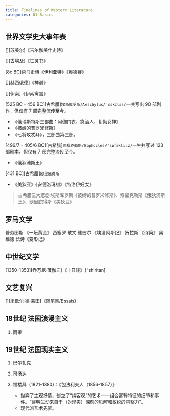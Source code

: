 ```yaml
---
title: Timelines of Western Literature
categories: 01-Basics
---
```


## 世界文学史大事年表

[][苏美尔]《吉尔伽美什史诗》

[][古埃及]《亡灵书》


[8c BC]荷马史诗《伊利亚特》《奥德赛》

[][赫西俄德]《神谱》

[][伊索]《伊索寓言》

[525 BC - 456 BC][古希腊]`埃斯库罗斯/Aeschylus/ˈɛskɪləs/`一共写出 90 部剧作，但仅有 7 部完整流传至今。
  - 《俄瑞斯特斯三部曲：阿伽门农、奠酒人、复仇女神》
  - 《被缚的普罗米修斯》
  - 《七将攻忒拜》，三部曲第三部。

[496/7 - 405/6 BC][古希腊]`索福克勒斯/Sophocles/ˈsɒfəkliːz/`一生共写过 123 部剧本，但仅有 7 部完整流传至今。
  - 《俄狄浦斯王》

[431 BC][古希腊]`欧里庇得斯`
  - 《美狄亚》《安德洛玛刻》《特洛伊妇女》


> 古希腊三大悲剧:埃斯库罗斯《被缚的普罗米修斯》、索福克勒斯《俄狄浦斯王》、欧里庇得斯《美狄亚》

## 罗马文学

普劳图斯 《一坛黄金》
西塞罗 散文
维吉尔 《埃涅阿斯纪》
贺拉斯 《诗简》
奥维德 长诗《变形记》

## 中世纪文学

[1350-1353][乔万尼·薄伽丘]《十日谈》[^shiritan]

## 文艺复兴

[][米歇尔·德·蒙田]《随笔集/Essais》

## 18世纪 法国浪漫主义

1. 雨果

## 19世纪 法国现实主义

1. 巴尔扎克

2. 司汤达

3. 福楼拜（1821-1880）：《包法利夫人（1856-1857）》
   - 抛弃了主观抒情，创立了“纯客观”的艺术——组合富有特征的细节和事件。“鲜明生动来自于（对现实）深刻的见解和敏锐的洞察力”。
   - 现代派艺术先驱。